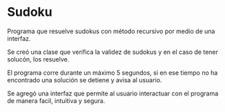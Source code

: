 # Sudoku
Programa que resuelve sudokus con método recursivo por medio de una interfaz. 


Se creó una clase que verifica la validez de sudokus y en el caso de tener solucón, los resuelve.

El programa corre durante un máximo 5 segundos, si en ese tiempo no ha encontrado una solución se detiene y avisa al usuario. 

Se agregó una interfaz que permite al usuario interactuar con el programa de manera facil, intuitiva y segura.
